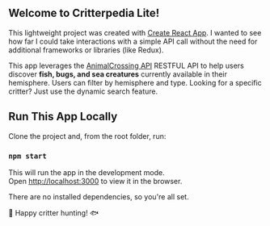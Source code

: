 ## Welcome to Critterpedia Lite! ##

This lightweight project was created with [Create React App](https://github.com/facebook/create-react-app).
I wanted to see how far I could take interactions with a simple API call without the need for additional frameworks or libraries (like Redux).

This app leverages the [AnimalCrossing API](http://acnhapi.com/) RESTFUL API to help users discover **fish, bugs, and sea creatures** currently available in their hemisphere. Users can filter by hemisphere and type. Looking for a specific critter? Just use the dynamic search feature. 

## Run This App Locally

Clone the project and, from the root folder, run: 
### `npm start`

This will run the app in the development mode.<br />
Open [http://localhost:3000](http://localhost:3000) to view it in the browser.

There are no installed dependencies, so you're all set.


🐞 Happy critter hunting! 🐟
